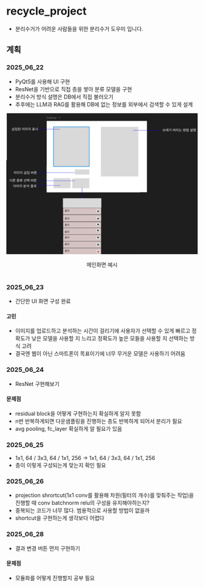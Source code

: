 # recycle_project
- 분리수거가 어려운 사람들을 위한 분리수거 도우미 입니다.

## 계획
### 2025_06_22
- PyQt5를 사용해 UI 구현
- ResNet을 기반으로 직접 층을 쌓아 분류 모델을 구현
- 분리수거 방식 설명은 DB에서 직접 불러오기
- 추후에는 LLM과 RAG를 활용해 DB에 없는 정보를 외부에서 검색할 수 있게 설계

<p align="center">
  <img src="readme_image/mainpage.png">
</p>

<div align="center">
  메인화면 예시
</div>
<br>

### 2025_06_23
- 간단한 UI 화면 구성 완료

#### 고민
- 이미지를 업로드하고 분석하는 시간이 걸리기에 사용자가 선택할 수 있게 빠르고 정확도가 낮은 모델을 사용할 지 느리고 정확도가 높은 모들을 사용할 지 선택하는 방식 고려
- 결국엔 웹이 아닌 스마트폰이 목표이기에 너무 무거운 모델은 사용하기 어려움

### 2025_06_24
- ResNet 구현해보기
#### 문제점
- residual block을 어떻게 구현하는지 확실하게 알지 못함
- n번 반복하게되면 다운샘플링을 진행하는 층도 반복하게 되어서 분리가 필요
- avg pooling, fc_layer 확실하게 알 필요가 있음

### 2025_06_25
- 1x1, 64 / 3x3, 64 / 1x1, 256 -> 1x1, 64 / 3x3, 64 / 1x1, 256
- 층이 이렇게 구성되는게 맞는지 확인 필요

### 2025_06_26
- projection shrortcut(1x1 conv를 활용해 차원(필터의 개수)를 맞춰주는 작업)을 진행할 때 conv batchnorm relu의 구성을 유지해야하는지?
- 중복되는 코드가 너무 많다. 범용적으로 사용할 방법이 없을까
- shortcut을 구현하는게 생각보다 어렵다

### 2025_06_28
- 결과 변경 버튼 먼저 구현하기

#### 문제점
- 모듈화를 어떻게 진행할지 공부 필요